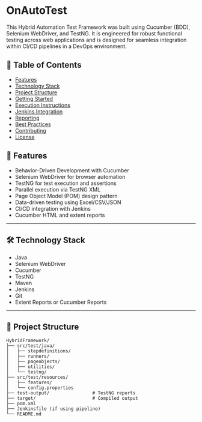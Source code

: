 # OnAutoTest
This Hybrid Automation Test Framework was built using Cucumber (BDD), Selenium WebDriver, and TestNG. It is engineered for robust functional testing across web applications and is designed for seamless integration within CI/CD pipelines in a DevOps environment.

## 📌 Table of Contents

- [Features](#features)
- [Technology Stack](#technology-stack)
- [Project Structure](#project-structure)
- [Getting Started](#getting-started)
- [Execution Instructions](#execution-instructions)
- [Jenkins Integration](#jenkins-integration)
- [Reporting](#reporting)
- [Best Practices](#best-practices)
- [Contributing](#contributing)
- [License](#license)


## 🚀 Features

- Behavior-Driven Development with Cucumber
- Selenium WebDriver for browser automation
- TestNG for test execution and assertions
- Parallel execution via TestNG XML
- Page Object Model (POM) design pattern
- Data-driven testing using Excel/CSV/JSON
- CI/CD integration with Jenkins
- Cucumber HTML and extent reports

---

## 🛠️ Technology Stack

- Java
- Selenium WebDriver
- Cucumber
- TestNG
- Maven
- Jenkins
- Git
- Extent Reports or Cucumber Reports

---

## 📁 Project Structure

```text
HybridFramework/
├── src/test/java/
│   ├── stepdefinitions/
│   ├── runners/
│   ├── pageobjects/
│   ├── utilities/
│   └── testng/
├── src/test/resources/
│   ├── features/
│   └── config.properties
├── test-output/                # TestNG reports
├── target/                     # Compiled output
├── pom.xml
├── Jenkinsfile (if using pipeline)
└── README.md


